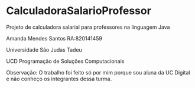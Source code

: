 # CalculadoraSalarioProfessor
Projeto de calculadora salarial para professores na linguagem Java

Amanda Mendes Santos RA:820141459

Universidade São Judas Tadeu

UCD Programação de Soluções Computacionais

Observação: O trabalho foi feito só por mim porque sou aluna da UC Digital e não conheço os integrantes dessa turma. 
